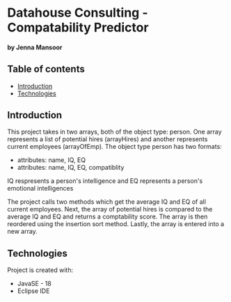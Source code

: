 # Datahouse Consulting - Compatability Predictor 
#### by Jenna Mansoor 

## Table of contents
* [Introduction](#introduction)
* [Technologies](#technologies)

## Introduction 
This project takes in two arrays, both of the object type: person. One array represents a list of potential hires (arrayHires) and another represents current employees (arrayOfEmp). 
The object type person has two formats:
* attributes: name, IQ, EQ
* attributes: name, IQ, EQ, compatiblity 

IQ respresents a person's intelligence and EQ represents a person's emotional intelligences

The project calls two methods which get the average IQ and EQ of all current employees. 
Next, the array of potential hires is compared to the average IQ and EQ and returns a comptability score. 
The array is then reordered using the insertion sort method.
Lastly, the array is entered into a new array. 

	
## Technologies
Project is created with:
* JavaSE - 18 
* Eclipse IDE
